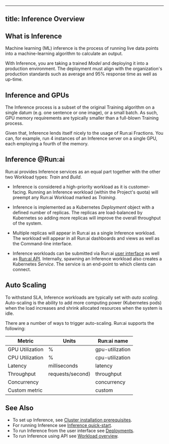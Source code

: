 
---
title: Inference  Overview 
---
## What is Inference

Machine learning (ML) inference is the process of running live data points into a machine-learning algorithm to calculate an output. 

With Inference, you are taking a trained _Model_ and deploying it into a production environment. The deployment must align with the organization's production standards such as average and 95% response time as well as up-time. 

## Inference and GPUs
 
The Inference process is a subset of the original Training algorithm on a single datum (e.g. one sentence or one image), or a small batch. As such, GPU memory requirements are typically smaller than a full-blown Training process. 

Given that, Inference lends itself nicely to the usage of Run:ai Fractions. You can, for example, run 4 instances of an Inference server on a single GPU, each employing a fourth of the memory. 

## Inference @Run:ai

Run:ai provides Inference services as an equal part together with the other two Workload types: _Train_ and _Build_.

* Inference is considered a high-priority workload as it is customer-facing. Running an Inference workload (within the Project's quota) will preempt any Run:ai Workload marked as _Training_.

* Inference is implemented as a Kubernetes _Deployment_ object with a defined number of replicas. The replicas are load-balanced by Kubernetes so adding more replicas will improve the overall throughput of the system.

* Multiple replicas will appear in Run:ai as a single Inference workload. The workload will appear in all Run:ai dashboards and views as well as the Command-line interface.

* Inference workloads can be submitted via Run:ai [user interface](../admin-ui-setup/deployments.md) as well as [Run:ai API](../../developer/cluster-api/workload-overview-dev.md). Internally, spawning an Inference workload also creates a Kubernetes _Service_. The service is an end-point to which clients can connect. 

## Auto Scaling

To withstand SLA, Inference workloads are typically set with _auto scaling_. Auto-scaling is the ability to add more computing power (Kubernetes pods) when the load increases and shrink allocated resources when the system is idle.

There are a number of ways to trigger auto-scaling. Run:ai supports the following:

| Metric          | Units |   Run:ai name   |
|-----------------|-------|-----------------|
| GPU Utilization |   %   | gpu-utilization |
| CPU Utilization |   %   | cpu-utilization |
| Latency         | milliseconds | latency  |
| Throughput      | requests/second) | throughput |
| Concurrency     |       |    concurrency  | 
| Custom metric   |       |    custom       |




## See Also

* To set up Inference, see [Cluster installation prerequisites](../runai-setup/cluster-setup/cluster-prerequisites.md#inference).
* For running Inference see [Inference quick-start](../../Researcher/Walkthroughs/quickstart-inference.md).
* To run Inference from the user interface see [Deployments](../admin-ui-setup/deployments.md).
* To run Inference using API see [Workload overview](../../developer/cluster-api/workload-overview-dev.md).